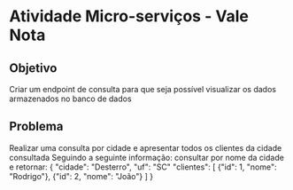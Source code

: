# Atividade Micro-serviços - Vale Nota
## Objetivo
Criar um endpoint de consulta para que seja possível visualizar os dados
armazenados no banco de dados

## Problema
Realizar uma consulta por cidade e apresentar todos os clientes da cidade consultada
Seguindo a seguinte informação: consultar por nome da cidade e retornar:
{
"cidade": "Desterro",
"uf": "SC"
"clientes": [
  {"id": 1, "nome": "Rodrigo"},
  {"id": 2, "nome": "João"}
]
}
